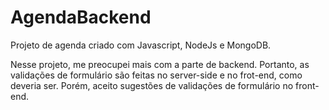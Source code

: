 # AgendaBackend
Projeto de agenda criado com Javascript, NodeJs e MongoDB.

Nesse projeto, me preocupei mais com a parte de backend. Portanto, as validações de formulário são feitas no server-side e no frot-end, como deveria ser.
Porém, aceito sugestões de validações de formulário no front-end.
